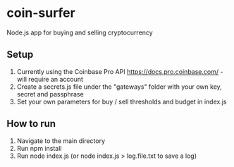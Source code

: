 # coin-surfer
Node.js app for buying and selling cryptocurrency

## Setup
1. Currently using the Coinbase Pro API https://docs.pro.coinbase.com/ - will require an account
2. Create a secrets.js file under the "gateways" folder with your own key, secret and passphrase
3. Set your own parameters for buy / sell thresholds and budget in index.js

## How to run
1. Navigate to the main directory
2. Run npm install
3. Run node index.js (or node index.js > log.file.txt to save a log)
